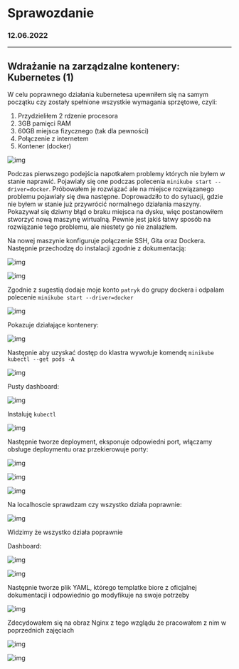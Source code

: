 # Sprawozdanie
### 12.06.2022
---
## Wdrażanie na zarządzalne kontenery: Kubernetes (1)

W celu poprawnego działania kubernetesa upewniłem się na samym początku czy zostały spełnione wszystkie wymagania sprzętowe, czyli:

1.  Przydzieliłem 2 rdzenie procesora
2.  3GB pamięci RAM
3.  60GB miejsca fizycznego (tak dla pewności)
4.  Połączenie z internetem
5.  Kontener (docker)

![img](./s1.png)

Podczas pierwszego podejścia napotkałem problemy których nie byłem w stanie naprawić. Pojawiały się one podczas polecenia `minikube start --driver=docker`. Próbowałem je rozwiązać ale na miejsce rozwiązanego problemu pojawiały się dwa następne. Doprowadziło to do sytuacji, gdzie nie byłem w stanie już przywrócić normalnego działania maszyny. Pokazywał się dziwny błąd o braku miejsca na dysku, więc postanowiłem stworzyć nową maszynę wirtualną. Pewnie jest jakiś łatwy sposób na rozwiązanie tego problemu, ale niestety go nie znalazłem.

Na nowej maszynie konfiguruje połączenie SSH, Gita oraz Dockera. Następnie przechodzę do instalacji zgodnie z dokumentacją:

![img](./s2.png)

![img](./s3.png)

Zgodnie z sugestią dodaje moje konto `patryk` do grupy dockera i odpalam polecenie `minikube start --driver=docker`

![img](./s5.png)

Pokazuje działające kontenery:

![img](./s6.png)

Następnie aby uzyskać dostęp do klastra wywołuje komendę `minikube kubectl --get pods -A`

![img](./s7.png)

Pusty dashboard:

![img](./s8.png)

Instaluję `kubectl`

![img](./s10.png)

Następnie tworze deployment, eksponuje odpowiedni port, włączamy obsługe deploymentu oraz przekierowuje porty:

![img](./s11.png)

![img](./s12.png)

![img](./s13a.png)

Na localhoscie sprawdzam czy wszystko działa poprawnie:

![img](./s13b.png)

Widzimy że wszystko działa poprawnie

Dashboard:

![img](./s14.png)

![img](./s15.png)

Następnie tworze plik YAML, którego templatke biore z oficjalnej dokumentacji i odpowiednio go modyfikuje na swoje potrzeby

![img](./s16.png)

Zdecydowałem się na obraz Nginx z tego wzglądu że pracowałem z nim w poprzednich zajęciach

![img](./s17.png)

![img](./s18.png)